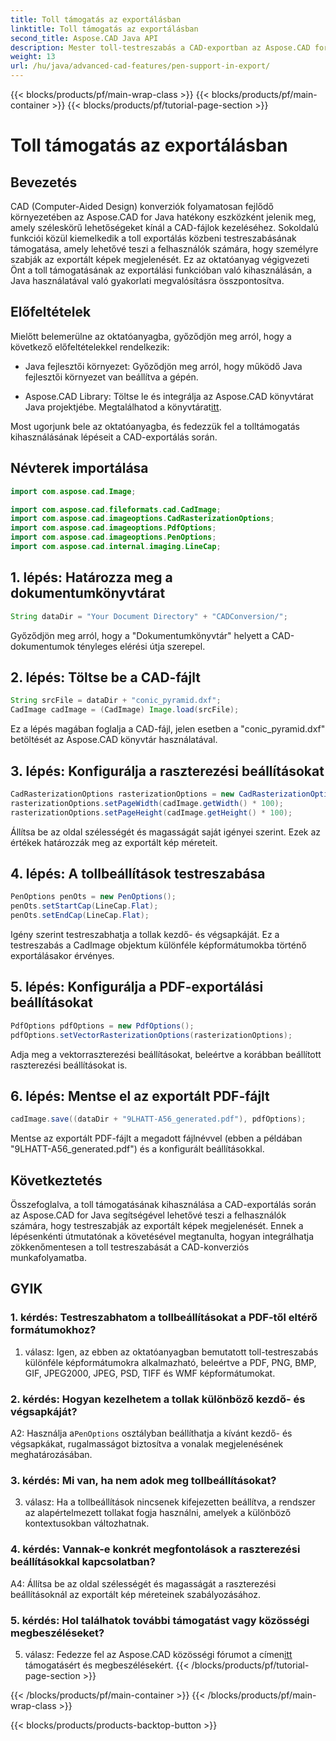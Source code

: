 ```yaml
---
title: Toll támogatás az exportálásban
linktitle: Toll támogatás az exportálásban
second_title: Aspose.CAD Java API
description: Mester toll-testreszabás a CAD-exportban az Aspose.CAD for Java segítségével. Kövesse lépésenkénti útmutatónkat a zökkenőmentes integráció érdekében.
weight: 13
url: /hu/java/advanced-cad-features/pen-support-in-export/
---
```


{{< blocks/products/pf/main-wrap-class >}}
{{< blocks/products/pf/main-container >}}
{{< blocks/products/pf/tutorial-page-section >}}

# Toll támogatás az exportálásban

## Bevezetés

CAD (Computer-Aided Design) konverziók folyamatosan fejlődő környezetében az Aspose.CAD for Java hatékony eszközként jelenik meg, amely széleskörű lehetőségeket kínál a CAD-fájlok kezeléséhez. Sokoldalú funkciói közül kiemelkedik a toll exportálás közbeni testreszabásának támogatása, amely lehetővé teszi a felhasználók számára, hogy személyre szabják az exportált képek megjelenését. Ez az oktatóanyag végigvezeti Önt a toll támogatásának az exportálási funkcióban való kihasználásán, a Java használatával való gyakorlati megvalósításra összpontosítva.

## Előfeltételek

Mielőtt belemerülne az oktatóanyagba, győződjön meg arról, hogy a következő előfeltételekkel rendelkezik:

- Java fejlesztői környezet: Győződjön meg arról, hogy működő Java fejlesztői környezet van beállítva a gépén.

-  Aspose.CAD Library: Töltse le és integrálja az Aspose.CAD könyvtárat Java projektjébe. Megtalálhatod a könyvtárat[itt](https://releases.aspose.com/cad/java/).

Most ugorjunk bele az oktatóanyagba, és fedezzük fel a tolltámogatás kihasználásának lépéseit a CAD-exportálás során.

## Névterek importálása

```java
import com.aspose.cad.Image;

import com.aspose.cad.fileformats.cad.CadImage;
import com.aspose.cad.imageoptions.CadRasterizationOptions;
import com.aspose.cad.imageoptions.PdfOptions;
import com.aspose.cad.imageoptions.PenOptions;
import com.aspose.cad.internal.imaging.LineCap;
```

## 1. lépés: Határozza meg a dokumentumkönyvtárat

```java
String dataDir = "Your Document Directory" + "CADConversion/";
```

Győződjön meg arról, hogy a "Dokumentumkönyvtár" helyett a CAD-dokumentumok tényleges elérési útja szerepel.

## 2. lépés: Töltse be a CAD-fájlt

```java
String srcFile = dataDir + "conic_pyramid.dxf";
CadImage cadImage = (CadImage) Image.load(srcFile);
```

Ez a lépés magában foglalja a CAD-fájl, jelen esetben a "conic_pyramid.dxf" betöltését az Aspose.CAD könyvtár használatával.

## 3. lépés: Konfigurálja a raszterezési beállításokat

```java
CadRasterizationOptions rasterizationOptions = new CadRasterizationOptions();
rasterizationOptions.setPageWidth(cadImage.getWidth() * 100);
rasterizationOptions.setPageHeight(cadImage.getHeight() * 100);
```

Állítsa be az oldal szélességét és magasságát saját igényei szerint. Ezek az értékek határozzák meg az exportált kép méreteit.

## 4. lépés: A tollbeállítások testreszabása

```java
PenOptions penOts = new PenOptions();
penOts.setStartCap(LineCap.Flat);
penOts.setEndCap(LineCap.Flat);
```

Igény szerint testreszabhatja a tollak kezdő- és végsapkáját. Ez a testreszabás a CadImage objektum különféle képformátumokba történő exportálásakor érvényes.

## 5. lépés: Konfigurálja a PDF-exportálási beállításokat

```java
PdfOptions pdfOptions = new PdfOptions();
pdfOptions.setVectorRasterizationOptions(rasterizationOptions);
```

Adja meg a vektorraszterezési beállításokat, beleértve a korábban beállított raszterezési beállításokat is.

## 6. lépés: Mentse el az exportált PDF-fájlt

```java
cadImage.save((dataDir + "9LHATT-A56_generated.pdf"), pdfOptions);
```

Mentse az exportált PDF-fájlt a megadott fájlnévvel (ebben a példában "9LHATT-A56_generated.pdf") és a konfigurált beállításokkal.

## Következtetés

Összefoglalva, a toll támogatásának kihasználása a CAD-exportálás során az Aspose.CAD for Java segítségével lehetővé teszi a felhasználók számára, hogy testreszabják az exportált képek megjelenését. Ennek a lépésenkénti útmutatónak a követésével megtanulta, hogyan integrálhatja zökkenőmentesen a toll testreszabását a CAD-konverziós munkafolyamatba.

## GYIK

### 1. kérdés: Testreszabhatom a tollbeállításokat a PDF-től eltérő formátumokhoz?

1. válasz: Igen, az ebben az oktatóanyagban bemutatott toll-testreszabás különféle képformátumokra alkalmazható, beleértve a PDF, PNG, BMP, GIF, JPEG2000, JPEG, PSD, TIFF és WMF képformátumokat.

### 2. kérdés: Hogyan kezelhetem a tollak különböző kezdő- és végsapkáját?

 A2: Használja a`PenOptions` osztályban beállíthatja a kívánt kezdő- és végsapkákat, rugalmasságot biztosítva a vonalak megjelenésének meghatározásában.

### 3. kérdés: Mi van, ha nem adok meg tollbeállításokat?

3. válasz: Ha a tollbeállítások nincsenek kifejezetten beállítva, a rendszer az alapértelmezett tollakat fogja használni, amelyek a különböző kontextusokban változhatnak.

### 4. kérdés: Vannak-e konkrét megfontolások a raszterezési beállításokkal kapcsolatban?

A4: Állítsa be az oldal szélességét és magasságát a raszterezési beállításoknál az exportált kép méreteinek szabályozásához.

### 5. kérdés: Hol találhatok további támogatást vagy közösségi megbeszéléseket?

 5. válasz: Fedezze fel az Aspose.CAD közösségi fórumot a címen[itt](https://forum.aspose.com/c/cad/19) támogatásért és megbeszélésekért.
{{< /blocks/products/pf/tutorial-page-section >}}

{{< /blocks/products/pf/main-container >}}
{{< /blocks/products/pf/main-wrap-class >}}

{{< blocks/products/products-backtop-button >}}
